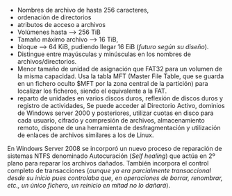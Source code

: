 * Nombres de archivo de hasta 256 caracteres, 
* ordenación de directorios
* atributos de acceso a archivos
* Volúmenes hasta --> 256 TiB 
* Tamaño máximo archivo --> 16 TiB, 
* bloque --> 64 KiB, pudiendo llegar 16 EiB (*futuro según su diseño*). 
* Distingue entre mayúsculas y minúsculas en los nombres de archivos/directorios.
* Menor tamaño de unidad de asignación que FAT32 para un volumen de la misma capacidad. Usa la tabla MFT (Master File Table, que se guarda en un fichero oculto $MFT por la zona central de la partición) para localizar los ficheros, siendo el equivalente a la FAT.
* reparto de unidades en varios discos duros, reflexión de discos duros y registro de actividades, Se puede acceder al Directorio Activo, dominios de Windows server 2000 y posteriores, utilizar cuotas en disco para cada usuario, cifrado y compresión de archivos, almacenamiento remoto, dispone de una herramienta de desfragmentación y utilización de enlaces de archivos similares a los de Linux. 

En Windows Server 2008 se incorporó un nuevo proceso de reparación de sistemas NTFS denominado Autocuración (*Self healing*) que actúa en 2º plano para reparar los archivos dañados. También incorpora el control completo de transacciones (*aunque ya era parcialmente transaccional desde su inicio pues controlaba que, en operaciones de borrar, renombrar, etc., un único fichero, un reinicio en mitad no lo dañará*).